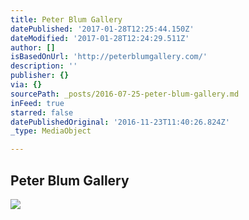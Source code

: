 ```yaml
---
title: Peter Blum Gallery
datePublished: '2017-01-28T12:25:44.150Z'
dateModified: '2017-01-28T12:24:29.511Z'
author: []
isBasedOnUrl: 'http://peterblumgallery.com/'
description: ''
publisher: {}
via: {}
sourcePath: _posts/2016-07-25-peter-blum-gallery.md
inFeed: true
starred: false
datePublishedOriginal: '2016-11-23T11:40:26.824Z'
_type: MediaObject

---
```

<article style=""><h1>Peter Blum Gallery</h1><img src="http://peterblum.s3.amazonaws.com/thumbnails/exhibition/143/1007.jpg" /></article>